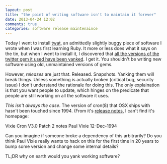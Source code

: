```yaml
---
layout: post
title: "the point of writing software isn't to maintain it forever"
date: 2013-04-24 12:02
comments: true
categories: software release maintenaince
---
```


Today I went to install [twat][1], an admittedly slightly buggy piece of
software I wrote when I was first learning Ruby. It more or less does what it
says on the tin, but when I went to install it, I discovered that [all the versions of the twitter gem it used have been yanked][2].
I get it. You shouldn't be writing new software using old, unmaintained versions of gems.

However, *releases* are just that. Released. Snapshots. Yanking them will break
things. Unless something is actually broken (critical bug, security issue) I
don't understand the rationale for doing this. The only explaination is that
you want people to update, which hinges on the predicate that people are still
working on all the software it uses.

*This isn't always the case*. The version of cron(8) that OSX ships with hasn't
been touched since 1994. (From it's [release notes][3], I can't find it's homepage:

Vixie Cron      V3.0 Patch 2 notes
Paul Vixie
12-Dec-1994

Can you imagine if someone broke a dependency of this arbitrarily? Do you think
Paul Vixie really wants to hack on this for the first time in 20 years to bump
some version and change some internal details?

TL;DR why on earth would you yank working software?


[1]: https://github.com/richo/twat
[2]: http://rubygems.org/gems/twitter/versions
[3]: ftp://ftp.isc.org/isc/cron/cron_4.1.shar

